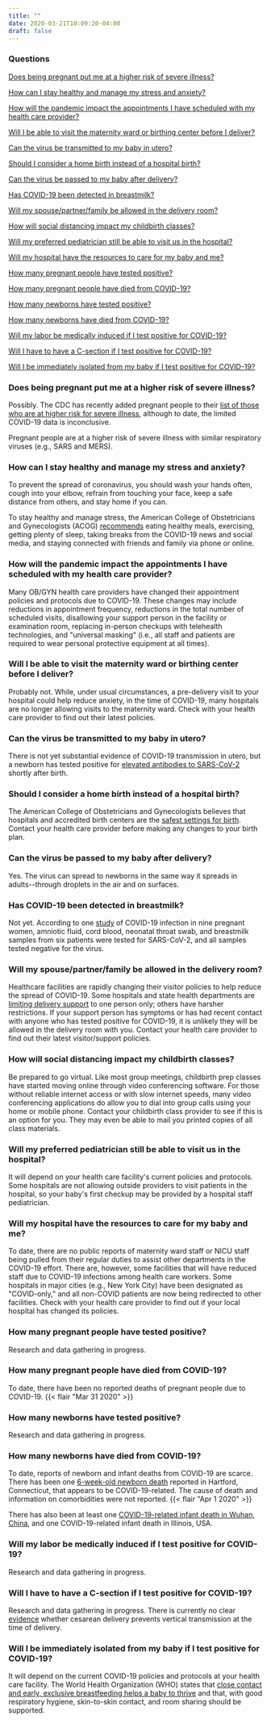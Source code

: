 ```yaml
---
title: ""
date: 2020-03-21T10:09:20-04:00
draft: false
---
```


### Questions

[Does being pregnant put me at a higher risk of severe illness?](/#does-being-pregnant-put-me-at-a-higher-risk-of-severe-illness)

[How can I stay healthy and manage my stress and anxiety?](/#how-can-i-stay-healthy-and-manage-my-stress-and-anxiety)

[How will the pandemic impact the appointments I have scheduled with my health care provider?](/#how-will-the-pandemic-impact-the-appointments-i-have-scheduled-with-my-health-care-provider)

[Will I be able to visit the maternity ward or birthing center before I deliver?](/#will-i-be-able-to-visit-the-maternity-ward-or-birthing-center-before-i-deliver)

[Can the virus be transmitted to my baby in utero?](/#can-the-virus-be-transmitted-to-my-baby-in-utero)

[Should I consider a home birth instead of a hospital birth?](/#should-i-consider-a-home-birth-instead-of-a-hospital-birth)

[Can the virus be passed to my baby after delivery?](/#can-the-virus-be-passed-to-my-baby-after-delivery)

[Has COVID-19 been detected in breastmilk?](/#has-covid-19-been-detected-in-breastmilk)

[Will my spouse/partner/family be allowed in the delivery room?](/#will-my-spouse-partner-family-be-allowed-in-the-delivery-room)

[How will social distancing impact my childbirth classes?](/#how-will-social-distancing-impact-my-childbirth-classes)

[Will my preferred pediatrician still be able to visit us in the hospital?](/#will-my-preferred-pediatrician-still-be-able-to-visit-us-in-the-hospital)

[Will my hospital have the resources to care for my baby and me?](/#will-my-hospital-have-the-resources-to-care-for-my-baby-and-me)

[How many pregnant people have tested positive?](/#how-many-pregnant-people-have-tested-positive)

[How many pregnant people have died from COVID-19?](/#how-many-pregnant-people-have-died-from-covid-19)

[How many newborns have tested positive?](/#how-many-newborns-have-tested-positive)

[How many newborns have died from COVID-19?](/#how-many-newborns-have-died-from-covid-19)

[Will my labor be medically induced if I test positive for COVID-19?](/#will-my-labor-be-medically-induced-if-i-test-positive-for-covid-19)

[Will I have to have a C-section if I test positive for COVID-19?](/#will-i-have-to-have-a-c-section-if-i-test-positive-for-covid-19)

[Will I be immediately isolated from my baby if I test positive for COVID-19?](/#will-i-be-immediately-isolated-from-my-baby-if-i-test-positive-for-covid-19)

### Does being pregnant put me at a higher risk of severe illness?

Possibly. The CDC has recently added pregnant people to their [list of those who are at higher risk for severe illness](https://www.cdc.gov/coronavirus/2019-ncov/need-extra-precautions/people-at-higher-risk.html), although to date, the limited COVID-19 data is inconclusive.

Pregnant people are at a higher risk of severe illness with similar respiratory viruses (e.g., SARS and MERS).

### How can I stay healthy and manage my stress and anxiety?

To prevent the spread of coronavirus, you should wash your hands often, cough into your elbow, refrain from touching your face, keep a safe distance from others, and stay home if you can.

To stay healthy and manage stress, the American College of Obstetricians and Gynecologists (ACOG) [recommends](https://www.acog.org/patient-resources/faqs/pregnancy/coronavirus-pregnancy-and-breastfeeding#how%20can%20I%20stay%20physically%20healthy%20right%20now) eating healthy meals, exercising, getting plenty of sleep, taking breaks from the COVID-19 news and social media, and staying connected with friends and family via phone or online.

### How will the pandemic impact the appointments I have scheduled with my health care provider?

Many OB/GYN health care providers have changed their appointment policies and protocols due to COVID-19.  These changes may include reductions in appointment frequency, reductions in the total number of scheduled visits, disallowing your support person in the facility or examination room, replacing in-person checkups with telehealth technologies, and "universal masking" (i.e., all staff and patients are required to wear personal protective equipment at all times).

### Will I be able to visit the maternity ward or birthing center before I deliver?

Probably not.  While, under usual circumstances, a pre-delivery visit to your hospital could help reduce anxiety, in the time of COVID-19, many hospitals are no longer allowing visits to the maternity ward.  Check with your health care provider to find out their latest policies.

### Can the virus be transmitted to my baby in utero?

There is not yet substantial evidence of COVID-19 transmission in utero, but a newborn has tested positive for [elevated antibodies to SARS-CoV-2](https://jamanetwork.com/journals/jama/fullarticle/2763853) shortly after birth.

### Should I consider a home birth instead of a hospital birth?

The American College of Obstetricians and Gynecologists believes that hospitals and accredited birth centers are the [safest settings for birth](https://www.acog.org/clinical/clinical-guidance/committee-opinion/articles/2017/04/planned-home-birth). Contact your health care provider before making any changes to your birth plan.

### Can the virus be passed to my baby after delivery?

Yes. The virus can spread to newborns in the same way it spreads in adults--through droplets in the air and on surfaces.

### Has COVID-19 been detected in breastmilk?

Not yet. According to one [study](https://www.thelancet.com/journals/lancet/article/PIIS0140-6736(20)30360-3/fulltext) of COVID-19 infection in nine pregnant women, amniotic fluid, cord blood, neonatal throat swab, and breastmilk samples from six patients were tested for SARS-CoV-2, and all samples tested negative for the virus.

### Will my spouse/partner/family be allowed in the delivery room?

Healthcare facilities are rapidly changing their visitor policies to help reduce the spread of COVID-19. Some hospitals and state health departments are [limiting delivery support](https://coronavirus.health.ny.gov/system/files/documents/2020/03/doh_covid19_obpedsvisitation_032720.pdf) to one person only; others have harsher restrictions. If your support person has symptoms or has had recent contact with anyone who has tested positive for COVID-19, it is unlikely they will be allowed in the delivery room with you. Contact your health care provider to find out their latest visitor/support policies.

###  How will social distancing impact my childbirth classes?

Be prepared to go virtual. Like most group meetings, childbirth prep classes have started moving online through video conferencing software.  For those without reliable internet access or with slow internet speeds, many video conferencing applications do allow you to dial into group calls using your home or mobile phone.  Contact your childbirth class provider to see if this is an option for you.  They may even be able to mail you printed copies of all class materials.

### Will my preferred pediatrician still be able to visit us in the hospital?

It will depend on your health care facility's current policies and protocols.  Some hospitals are not allowing outside providers to visit patients in the hospital, so your baby's first checkup may be provided by a hospital staff pediatrician.

### Will my hospital have the resources to care for my baby and me?

To date, there are no public reports of maternity ward staff or NICU staff being pulled from their regular duties to assist other departments in the COVID-19 effort.  There are, however, some facilities that will have reduced staff due to COVID-19 infections among health care workers.  Some hospitals in major cities (e.g., New York City) have been designated as "COVID-only," and all non-COVID patients are now being redirected to other facilities.  Check with your health care provider to find out if your local hospital has changed its policies.

### How many pregnant people have tested positive?

Research and data gathering in progress.

### How many pregnant people have died from COVID-19?

To date, there have been no reported deaths of pregnant people due to COVID-19. {{< flair "Mar 31 2020" >}}

### How many newborns have tested positive?

Research and data gathering in progress.

### How many newborns have died from COVID-19?

To date, reports of newborn and infant deaths from COVID-19 are scarce. There has been one [6-week-old newborn death](https://twitter.com/GovNedLamont/status/1245429678875295744) reported in Hartford, Connecticut, that appears to be COVID-19-related. The cause of death and information on comorbidities were not reported. {{< flair "Apr 1 2020" >}}

There has also been at least one [COVID-19-related infant death in Wuhan, China](https://www.nejm.org/doi/full/10.1056/NEJMc2005073), and one COVID-19-related infant death in Illinois, USA.

### Will my labor be medically induced if I test positive for COVID-19?

Research and data gathering in progress.

### Will I have to have a C-section if I test positive for COVID-19?

Research and data gathering in progress. There is currently no clear [evidence](https://www.ncbi.nlm.nih.gov/pubmed/32196655?mod=article_inline) whether cesarean delivery prevents vertical transmission at the time of delivery.

### Will I be immediately isolated from my baby if I test positive for COVID-19?

It will depend on the current COVID-19 policies and protocols at your health care facility.  The World Health Organization (WHO) states that [close contact and early, exclusive breastfeeding helps a baby to thrive](https://www.who.int/news-room/q-a-detail/q-a-on-covid-19-pregnancy-childbirth-and-breastfeeding) and that, with good respiratory hygiene, skin-to-skin contact, and room sharing should be supported.

<p class="m-5"></p>
